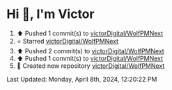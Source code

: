 <h1>Hi 👋, I'm Victor </h1>

<!--RECENT_ACTIVITY:start-->
1. ⬆️ Pushed 1 commit(s) to [victorDigital/WolfPMNext](https://github.com/victorDigital/WolfPMNext)<br>
2. ⭐ Starred [victorDigital/WolfPMNext](https://github.com/victorDigital/WolfPMNext)<br>
3. ⬆️ Pushed 2 commit(s) to [victorDigital/WolfPMNext](https://github.com/victorDigital/WolfPMNext)<br>
4. ⬆️ Pushed 1 commit(s) to [victorDigital/WolfPMNext](https://github.com/victorDigital/WolfPMNext)<br>
5. 📔 Created new repository [victorDigital/WolfPMNext](https://github.com/victorDigital/WolfPMNext)<br>
<!--RECENT_ACTIVITY:end-->

<!--RECENT_ACTIVITY:last_update-->
Last Updated: Monday, April 8th, 2024, 12:20:22 PM
<!--RECENT_ACTIVITY:last_update_end-->
